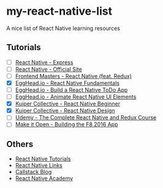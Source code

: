 # my-react-native-list
A nice list of React Native learning resources

## Tutorials
* [ ] [React Native - Express](http://www.reactnativeexpress.com)
* [ ] [React Native - Official Site](https://facebook.github.io/react-native/)
* [ ] [Frontend Masters - React Native (feat. Redux)](https://frontendmasters.com/courses/react-native/)
* [x] [EggHead.io - React Native Fundamentals](https://egghead.io/courses/react-native-fundamentals)
* [ ] [EggHead.io - Build a React Native ToDo App](https://egghead.io/courses/build-a-react-native-todomvc-application)
* [ ] [EggHead.io - Animate React Native UI Elements](https://egghead.io/courses/animate-react-native-ui-elements)
* [x] [Kuiper Collective - React Native Beginner](https://www.youtube.com/playlist?list=PL7D-0n1z1EbgAoLu1n5wjcMLDDAQqXOMw)
* [x] [Kuiper Collective - React Native Design](https://www.youtube.com/playlist?list=PL7D-0n1z1EbhkundIsOBaN_mlLvV4_hyO)
* [ ] [Udemy - The Complete React Native and Redux Course](https://www.udemy.com/the-complete-react-native-and-redux-course/)
* [ ] [Make it Open - Building the F8 2016 App](http://makeitopen.com/)

## Others
* [React Native Tutorials](https://github.com/markerikson/react-redux-links/blob/master/react-native.md)
* [React Native Links](http://www.reactnative.com/)
* [Callstack Blog](https://blog.callstack.io/tagged/react-native)
* [React Native Academy](https://medium.com/reactnativeacademy)




